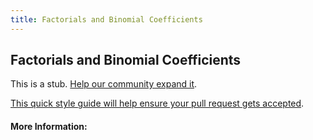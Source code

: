 ```yaml
---
title: Factorials and Binomial Coefficients
---
```


## Factorials and Binomial Coefficients

This is a stub. [Help our community expand it](https://github.com/freecodecamp/guides/tree/master/src/pages/articles/math/counting/factorials-and-binomial-coefficients/index.md).

[This quick style guide will help ensure your pull request gets accepted](https://github.com/freeCodeCamp/guides/blob/master/README.md).

<!-- The article goes here, in GitHub-flavored Markdown. Feel free to add YouTube videos, images, and CodePen/JSBin embeds  -->

#### More Information:
<!-- Please add any articles you think might be helpful to read before writing the article -->



